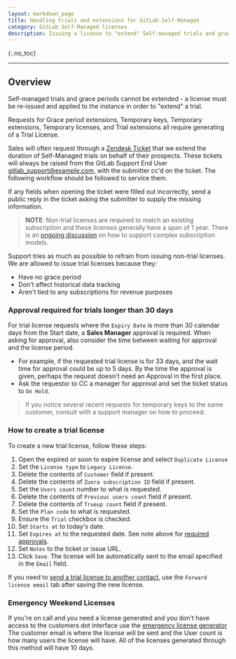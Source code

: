 ```yaml
---
layout: markdown_page
title: Handling trials and extensions for GitLab Self-Managed
category: GitLab Self-Managed licenses
description: Issuing a license to "extend" Self-managed trials and grace periods
---
```


{:.no_toc}

----

## Overview

Self-managed trials and grace periods cannot be extended - a license must be re-issued and applied
to the instance in order to "extend" a trial.

Requests for Grace period extensions, Temporary keys, Temporary extensions, Temporary licenses, 
and Trial extensions all require generating of a Trial License.

Sales will often request through a [Zendesk Ticket](https://gitlab-com.gitlab.io/support/internal-requests-form/) that we extend the duration of Self-Managed trials on behalf of their prospects. These tickets will always be raised from the GitLab Support End User gitlab_support@example.com, with the submitter cc'd on the ticket. The following workflow should be followed to service them.

If any fields when opening the ticket were filled out incorrectly, send a public reply in the ticket asking the submitter to supply the missing information.

> **NOTE**: Non-trial licenses are required to match an existing subscription and these licenses 
generally have a span of 1 year. There is an 
[ongoing discussion](https://gitlab.com/gitlab-com/support/support-team-meta/-/issues/3817) on
how to support complex subscription models.

Support tries as much as possible to refrain from issuing non-trial licenses.
We are allowed to issue trial licenses because they:

- Have no grace period
- Don't affect historical data tracking
- Aren't tied to any subscriptions for revenue purposes

### Approval required for trials longer than 30 days

For trial license requests where the `Expiry Date` is more than 30 calendar days from the Start date, a **Sales Manager** approval is required. When asking for approval, also consider the time between waiting for approval and the license period.
   - For example, if the requested trial license is for 33 days, and the wait time for approval could be up to 5 days. By the time the approval is given, perhaps the request doesn't need an Approval in the first place.
   - Ask the requestor to CC a manager for approval and set the ticket status to `On Hold`.
> If you notice several recent requests for temporary keys to the same customer, consult with a support manager on how to proceed.

### How to create a trial license

To create a new trial license, follow these steps:



1. Open the expired or soon to expire license and select `Duplicate License`
1. Set the `License type` to `Legacy License`.
1. Delete the contents of `Customer` field if present.
1. Delete the contents of `Zuora subscription ID` field if present.
1. Set the `Users count` number to what is requested.
1. Delete the contents of `Previous users count` field if present.
1. Delete the contents of `Trueup count` field if present.
1. Set the `Plan code` to what is requested.
1. Ensure the `Trial` checkbox is checked. 
1. Set `Starts at` to today's date.
1. Set `Expires at` to the requested date. See note above for [required approvals](#approval-required-for-trials-longer-than-30-days).
1. Set `Notes` to the ticket or issue URL.
1. Click `Save`. The license will be automatically sent to the email specified in the `Email` field.

If you need to [send a trial license to another contact](/handbook/support/license-and-renewals/workflows/self-managed/sending_license_to_different_email.html#overview), 
use the `Forward license email` tab after saving the new license.

### Emergency Weekend Licenses

If you're on call and you need a license generated and you don't have access to the customers dot interface use the [emergency license generator](https://gitlab-com.gitlab.io/support/toolbox/forms_processor/LR/license_creation_emergency.html)
The customer email is where the license will be sent and the User count is how many users the license will have. All of the licenses generated through this method will have 10 days.

